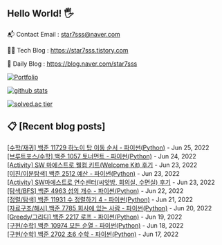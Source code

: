 ## Hello World! 🖐

📬 Contact Email : star7sss@naver.com

👨‍💻 Tech Blog : https://star7sss.tistory.com

🤪 Daily Blog : https://blog.naver.com/star7sss

[![Portfolio](https://img.shields.io/badge/Portfolio-%23000000.svg?style=for-the-badge&logo=firefox&logoColor=#FF7139)](https://fern-way-13f.notion.site/Jang-Thang-3b7b327981a2456c8ee5952eadb848b9)

[![github stats](https://github-readme-stats.vercel.app/api?username=jangThang&show_icons=true&hide_border=False)](https://star7sss.tistory.com)

[![solved.ac tier](http://mazassumnida.wtf/api/v2/generate_badge?boj=star7sss)](https://solved.ac/star7sss)

## 📋 [Recent blog posts]
[[수학/재귀] 백준 11729 하노이 탑 이동 순서 - 파이썬(Python)](https://star7sss.tistory.com/412) - Jun 25, 2022<br>
[[브루트포스/수학] 백준 1057 토너먼트 - 파이썬(Python)](https://star7sss.tistory.com/409) - Jun 24, 2022<br>
[[Activity] SW 마에스트로 웰컴 키트(Welcome Kit) 후기](https://star7sss.tistory.com/604) - Jun 23, 2022<br>
[[이진/이분탐색] 백준 2512 예산 - 파이썬(Python)](https://star7sss.tistory.com/408) - Jun 23, 2022<br>
[[Activity] SW마에스트로 연수센터(씨앗방, 회의실, 수면실) 후기](https://star7sss.tistory.com/603) - Jun 23, 2022<br>
[[탐색/BFS] 백준 4963 섬의 개수 - 파이썬(Python)](https://star7sss.tistory.com/406) - Jun 22, 2022<br>
[[정렬/탐색] 백준 11931 수 정렬하기 4 - 파이썬(Python)](https://star7sss.tistory.com/404) - Jun 21, 2022<br>
[[자료구조/해시] 백준 7785 회사에 있는 사람 - 파이썬(Python)](https://star7sss.tistory.com/398) - Jun 20, 2022<br>
[[Greedy/그리디] 백준 2217 로프 - 파이썬(Python)](https://star7sss.tistory.com/397) - Jun 19, 2022<br>
[[구현/수학] 백준 10974 모든 순열 - 파이썬(Python)](https://star7sss.tistory.com/396) - Jun 18, 2022<br>
[[구현/수학] 백준 2702 초6 수학 - 파이썬(Python)](https://star7sss.tistory.com/395) - Jun 17, 2022<br>
